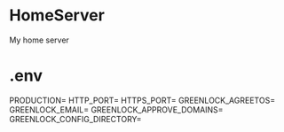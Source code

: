 # HomeServer
My home server


# .env
PRODUCTION=
HTTP_PORT=
HTTPS_PORT=
GREENLOCK_AGREETOS=
GREENLOCK_EMAIL=
GREENLOCK_APPROVE_DOMAINS=
GREENLOCK_CONFIG_DIRECTORY=